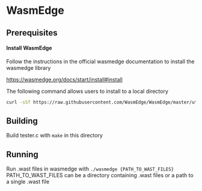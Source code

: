 # WasmEdge

## Prerequisites
#### Install WasmEdge
Follow the instructions in the official wasmedge documentation to install the wasmedge library

https://wasmedge.org/docs/start/install#install

The following command allows users to install to a local directory
```bash
curl -sSf https://raw.githubusercontent.com/WasmEdge/WasmEdge/master/utils/install.sh | bash -s -- -p {INSTALL_PATH}
```

## Building
Build tester.c with ``make`` in this directory

## Running
Run .wast files in wasmedge with ``./wasmedge {PATH_TO_WAST_FILES}``
PATH_TO_WAST_FILES can be a directory containing .wast files or a path to a single .wast file
